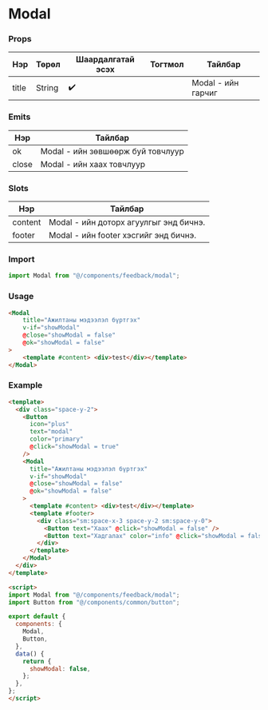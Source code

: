 # Modal

### Props

| Нэр    	    | Төрөл    	| Шаардалгатай эсэх 	| Тогтмол 	| Тайлбар 	         |
|-------------  |---------	|-------------------	|---------	|--------------------|
| title         | String   	| ✔️                    |         	| Modal - ийн гарчиг |

### Emits

| Нэр    	    | Тайлбар 	                            |
|-------------  |---------------------------------------|
| ok            | Modal - ийн зөвшөөрж буй товчлуур     |
| close         | Modal - ийн хаах товчлуур             |

### Slots

| Нэр    	    | Тайлбар 	                              | 
|-------------  |-----------------------------------------|
| content       | Modal - ийн доторх агуулгыг энд бичнэ.  |
| footer        | Modal - ийн footer хэсгийг энд бичнэ.   | 




### Import

```javascript
import Modal from "@/components/feedback/modal";
```


### Usage

```html
<Modal
    title="Ажилтаны мэдээлэл бүртгэх"
    v-if="showModal"
    @close="showModal = false"
    @ok="showModal = false"
>
    <template #content> <div>test</div></template>
</Modal>
```

### Example 

```html
<template>
  <div class="space-y-2">
    <Button
      icon="plus"
      text="modal"
      color="primary"
      @click="showModal = true"
    />
    <Modal
      title="Ажилтаны мэдээлэл бүртгэх"
      v-if="showModal"
      @close="showModal = false"
      @ok="showModal = false"
    >
      <template #content> <div>test</div></template>
      <template #footer>
        <div class="sm:space-x-3 space-y-2 sm:space-y-0">
          <Button text="Хаах" @click="showModal = false" />
          <Button text="Хадгалах" color="info" @click="showModal = false" />
        </div>
      </template>
    </Modal>
  </div>
</template>

<script>
import Modal from "@/components/feedback/modal";
import Button from "@/components/common/button";

export default {
  components: {
    Modal,
    Button,
  },
  data() {
    return {
      showModal: false,
    };
  },
};
</script>
```